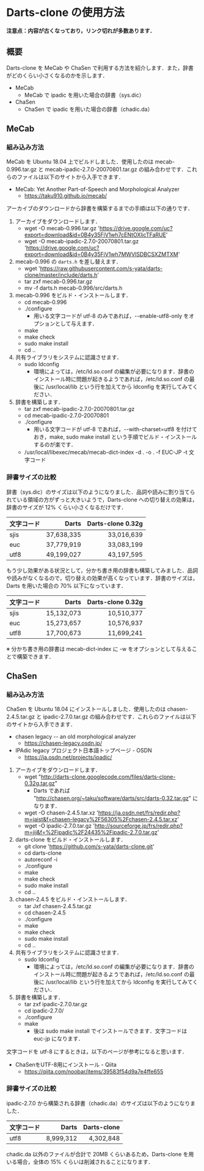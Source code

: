# Darts-clone の使用方法

**注意点：内容が古くなっており，リンク切れが多数あります．**

## 概要

Darts-clone を MeCab や ChaSen で利用する方法を紹介します．また，辞書がどのくらい小さくなるのかを示します．

* MeCab
  * MeCab で ipadic を用いた場合の辞書（sys.dic）
* ChaSen
  * ChaSen で ipadic を用いた場合の辞書（chadic.da）

## MeCab

### 組み込み方法

MeCab を Ubuntu 18.04 上でビルドしました．使用したのは mecab-0.996.tar.gz と mecab-ipadic-2.7.0-20070801.tar.gz の組み合わせです．これらのファイルは以下のサイトから入手できます．

* MeCab: Yet Another Part-of-Speech and Morphological Analyzer
  * https://taku910.github.io/mecab/

アーカイブのダウンロードから辞書を構築するまでの手順は以下の通りです．

1. アーカイブをダウンロードします．
   * wget -O mecab-0.996.tar.gz 'https://drive.google.com/uc?export=download&id=0B4y35FiV1wh7cENtOXlicTFaRUE'
   * wget -O mecab-ipadic-2.7.0-20070801.tar.gz 'https://drive.google.com/uc?export=download&id=0B4y35FiV1wh7MWVlSDBCSXZMTXM'
2. mecab-0.996 の `darts.h` を差し替えます．
   * wget 'https://raw.githubusercontent.com/s-yata/darts-clone/master/include/darts.h'
   * tar zxf mecab-0.996.tar.gz
   * mv -f darts.h mecab-0.996/src/darts.h
3. mecab-0.996 をビルド・インストールします．
   * cd mecab-0.996
   * ./configure
     * 用いる文字コードが utf-8 のみであれば，--enable-utf8-only をオプションとして与えます．
   * make
   * make check
   * sudo make install
   * cd ..
4. 共有ライブラリをシステムに認識させます．
   * sudo ldconfig
     * 環境によっては，/etc/ld.so.conf の編集が必要になります．辞書のインストール時に問題が起きるようであれば，/etc/ld.so.conf の最後に /usr/local/lib という行を加えてから ldconfig を実行してみてください．
5. 辞書を構築します．
   * tar zxf mecab-ipadic-2.7.0-20070801.tar.gz
   * cd mecab-ipadic-2.7.0-20070801
   * ./configure
     * 用いる文字コードが utf-8 であれば，--with-charset=utf8 を付けておき，make, sudo make install という手順でビルド・インストールするのが楽です．
   * /usr/local/libexec/mecab/mecab-dict-index -d . -o . -f EUC-JP -t 文字コード

### 辞書サイズの比較

辞書（sys.dic）のサイズは以下のようになりました．品詞や読みに割り当てられている領域の方がずっと大きいようで，Darts-clone への切り替えの効果は，辞書のサイズが 12% くらい小さくなるだけです．

|文字コード|Darts|Darts-clone 0.32g|
|---|---:|---:|
|sjis|37,638,335|33,016,639|
|euc |37,779,919|33,083,199|
|utf8|49,199,027|43,197,595|

もう少し効果がある状況として，分かち書き用の辞書も構築してみました．品詞や読みがなくなるので，切り替えの効果が高くなっています．辞書のサイズは，Darts を用いた場合の 70% 以下になっています．

|文字コード|Darts|Darts-clone 0.32g|
|---|---:|---:|
|sjis|15,132,073|10,510,377|
|euc |15,273,657|10,576,937|
|utf8|17,700,673|11,699,241|

※ 分かち書き用の辞書は mecab-dict-index に -w をオプションとして与えることで構築できます．

## ChaSen

### 組み込み方法

ChaSen を Ubuntu 18.04 にインストールしました．使用したのは chasen-2.4.5.tar.gz と ipadic-2.7.0.tar.gz の組み合わせです．これらのファイルは以下のサイトから入手できます．

* chasen legacy -- an old morphological analyzer
  * https://chasen-legacy.osdn.jp/
* IPAdic legacy プロジェクト日本語トップページ - OSDN
  * https://ja.osdn.net/projects/ipadic/

1. アーカイブをダウンロードします．
   * wget "http://darts-clone.googlecode.com/files/darts-clone-0.32g.tar.gz"
     * Darts であれば "http://chasen.org/~taku/software/darts/src/darts-0.32.tar.gz" になります．
   * wget -O chasen-2.4.5.tar.xz 'https://ja.osdn.net/frs/redir.php?m=jaist&f=chasen-legacy%2F56305%2Fchasen-2.4.5.tar.xz'
   * wget -O ipadic-2.7.0.tar.gz 'http://sourceforge.jp/frs/redir.php?m=iij&f=%2Fipadic%2F24435%2Fipadic-2.7.0.tar.gz'
2. darts-clone をビルド・インストールします．
   * git clone 'https://github.com/s-yata/darts-clone.git'
   * cd darts-clone
   * autoreconf -i
   * ./configure
   * make
   * make check
   * sudo make install
   * cd ..
3. chasen-2.4.5 をビルド・インストールします．
   * tar Jxf chasen-2.4.5.tar.gz
   * cd chasen-2.4.5
   * ./configure
   * make
   * make check
   * sudo make install
   * cd ..
4. 共有ライブラリをシステムに認識させます．
   * sudo ldconfig
     * 環境によっては，/etc/ld.so.conf の編集が必要になります．辞書のインストール時に問題が起きるようであれば，/etc/ld.so.conf の最後に /usr/local/lib という行を加えてから ldconfig を実行してみてください．
5. 辞書を構築します．
   * tar zxf ipadic-2.7.0.tar.gz
   * cd ipadic-2.7.0/
   * ./configure
   * make
     * 後は sudo make install でインストールできます．文字コードは euc-jp になります．

文字コードを utf-8 にするときは，以下のページが参考になると思います．

* ChaSenをUTF-8用にインストール - Qiita
  * https://qiita.com/noobar/items/39583f54d9a7e4ffe655

### 辞書サイズの比較

ipadic-2.7.0 から構築される辞書（chadic.da）のサイズは以下のようになりました．

|文字コード|Darts|Darts-clone|
|---|---:|---:|
|utf8|8,999,312|4,302,848|

chadic.da 以外のファイルが合計で 20MB くらいあるため，Darts-clone を用いる場合，全体の 15% くらいは削減されることになります．
